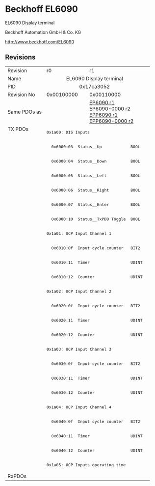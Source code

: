 # Beckhoff EL6090

EL6090 Display terminal

Beckhoff Automation GmbH & Co. KG

http://www.beckhoff.com/EL6090

## Revisions
<table>
<tr >
<td>Revision</td>
<td>r0</td>
<td>r1</td>
</tr>
<tr >
<td>Name</td>
<td colspan=2 align="center">EL6090 Display terminal</td>
</tr>
<tr >
<td>PID</td>
<td colspan=2 align="center">0x17ca3052</td>
</tr>
<tr >
<td>Revision No</td>
<td>0x00100000</td>
<td>0x00110000</td>
</tr>
<tr >
<td>Same PDOs as</td>
<td></td>
<td><a href="EP6090">EP6090 r1</a><br/><a href="EP6090-0000">EP6090-0000 r2</a><br/><a href="EPP6090">EPP6090 r1</a><br/><a href="EPP6090-0000">EPP6090-0000 r2</a></td>
</tr>
<tr class="txpdo pdosection">
<td rowspan=24 valign=top>TX PDOs</td>
<td colspan=2 align="left"><pre>0x1a00: DIS Inputs</pre></td>
<td></td>
</tr>
<tr class="txpdo">
<td colspan=2 align="left"><pre>  0x6000:03  Status__Up            BOOL</pre></td>
</tr>
<tr class="txpdo">
<td colspan=2 align="left"><pre>  0x6000:04  Status__Down          BOOL</pre></td>
</tr>
<tr class="txpdo">
<td colspan=2 align="left"><pre>  0x6000:05  Status__Left          BOOL</pre></td>
</tr>
<tr class="txpdo">
<td colspan=2 align="left"><pre>  0x6000:06  Status__Right         BOOL</pre></td>
</tr>
<tr class="txpdo">
<td colspan=2 align="left"><pre>  0x6000:07  Status__Enter         BOOL</pre></td>
</tr>
<tr class="txpdo">
<td colspan=2 align="left"><pre>  0x6000:10  Status__TxPDO Toggle  BOOL</pre></td>
</tr>
<tr class="txpdo pdosection">
<td colspan=2 align="left"><pre>0x1a01: UCP Input Channel 1</pre></td>
</tr>
<tr class="txpdo">
<td colspan=2 align="left"><pre>  0x6010:0f  Input cycle counter   BIT2</pre></td>
</tr>
<tr class="txpdo">
<td colspan=2 align="left"><pre>  0x6010:11  Timer                 UDINT</pre></td>
</tr>
<tr class="txpdo">
<td colspan=2 align="left"><pre>  0x6010:12  Counter               UDINT</pre></td>
</tr>
<tr class="txpdo pdosection">
<td colspan=2 align="left"><pre>0x1a02: UCP Input Channel 2</pre></td>
</tr>
<tr class="txpdo">
<td colspan=2 align="left"><pre>  0x6020:0f  Input cycle counter   BIT2</pre></td>
</tr>
<tr class="txpdo">
<td colspan=2 align="left"><pre>  0x6020:11  Timer                 UDINT</pre></td>
</tr>
<tr class="txpdo">
<td colspan=2 align="left"><pre>  0x6020:12  Counter               UDINT</pre></td>
</tr>
<tr class="txpdo pdosection">
<td colspan=2 align="left"><pre>0x1a03: UCP Input Channel 3</pre></td>
</tr>
<tr class="txpdo">
<td colspan=2 align="left"><pre>  0x6030:0f  Input cycle counter   BIT2</pre></td>
</tr>
<tr class="txpdo">
<td colspan=2 align="left"><pre>  0x6030:11  Timer                 UDINT</pre></td>
</tr>
<tr class="txpdo">
<td colspan=2 align="left"><pre>  0x6030:12  Counter               UDINT</pre></td>
</tr>
<tr class="txpdo pdosection">
<td colspan=2 align="left"><pre>0x1a04: UCP Input Channel 4</pre></td>
</tr>
<tr class="txpdo">
<td colspan=2 align="left"><pre>  0x6040:0f  Input cycle counter   BIT2</pre></td>
</tr>
<tr class="txpdo">
<td colspan=2 align="left"><pre>  0x6040:11  Timer                 UDINT</pre></td>
</tr>
<tr class="txpdo">
<td colspan=2 align="left"><pre>  0x6040:12  Counter               UDINT</pre></td>
</tr>
<tr class="txpdo pdosection">
<td colspan=2 align="left"><pre>0x1a05: UCP Inputs operating time</pre></td>
</tr>
<tr >
<td>RxPDOs</td>
<td colspan=2 align="left"></td>
</tr>
</table>
